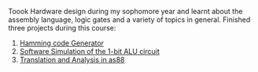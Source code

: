 Toook Hardware design during  my sophomore year and learnt about the assembly language, logic gates and a variety of topics in general. 
Finished three projects during this course:
1. [Hamming code Generator](https://github.com/kalapathar/hardware_design/tree/master/hamproject1) 
2. [Software Simulation of the 1-bit ALU circuit](https://github.com/kalapathar/hardware_design/tree/master/pp-alu)
3. [Translation and Analysis in as88](https://github.com/kalapathar/hardware_design/tree/master/project3)

